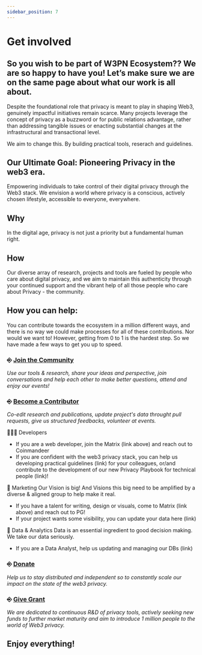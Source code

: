 ```yaml
---
sidebar_position: 7
---
```


# Get involved

## So you wish to be part of W3PN Ecosystem?? We are so happy to have you! Let’s make sure we are on the same page about what our work is all about.

Despite the foundational role that privacy is meant to play in shaping Web3, genuinely impactful initiatives remain scarce. Many projects leverage the concept of privacy as a buzzword or for public relations advantage, rather than addressing tangible issues or enacting substantial changes at the infrastructural and transactional level.

We aim to change this. By building practical tools, reserach and guidelines.

## Our Ultimate Goal: Pioneering Privacy in the web3 era.
Empowering individuals to take control of their digital privacy through the Web3 stack.
We envision a world where privacy is a conscious, actively chosen lifestyle, accessible to everyone, everywhere.

## Why
In the digital age, privacy is not just a priority but a fundamental human right.

## How
Our diverse array of research, projects and tools are fueled by people who care about digital privacy, and we aim to maintain this authenticity through your continued support and the vibrant help of all those people who care about Privacy - the community.

## How you can help:
You can contribute towards the ecosystem in a million different ways, and there is no way we could make processes for all of these contributions. Nor would we want to! However, getting from 0 to 1 is the hardest step. So we have made a few ways to get you up to speed.

### ⎆ [Join the Community](https://signal.group/#CjQKIH-1ZYEGp50OBvbJRbITIRxDzjH2pSxl7vdkVZs9g5vgEhDAKUlgYdpxpCpTkNVxow4X) 
_Use our tools & research, share your ideas and perspective, join conversations and help each other to make better questions, attend and enjoy our events!_

### ⎆ [Become a Contributor](https://matrix.to/#/#web3privacy:gwei.cz) 
_Co-edit research and publications, update project's data throught pull requests, give us structured feedbacks, volunteer at events._

👨🏻‍💻 Developers
- If you are a web developer, join the Matrix (link above) and reach out to Coinmandeer
- If you are confident with the web3 privacy stack, you can help us developing practical guidelines (link) for your colleagues, or/and contribute to the development of our new Privacy Playbook for technical people (link)!

🫡 Marketing
Our Vision is big! And Visions this big need to be amplified by a diverse & aligned group to help make it real.
- If you have a talent for writing, design or visuals, come to Matrix (link above) and reach out to PG!
- If your project wants some visibility, you can update your data here (link)

💾 Data & Analytics
Data is an essential ingredient to good decision making. We take our data seriously.
- If you are a Data Analyst, help us updating and managing our DBs (link)

### ⎆ [Donate](https://docs.web3privacy.info/donate) 
_Help us to stay distributed and independent so to constantly scale our impact on the state of the web3 privacy._

### ⎆ [Give Grant](https://github.com/web3privacy/grants/tree/main)
_We are dedicated to continuous R&D of privacy tools, actively seeking new funds to further market maturity and aim to introduce 1 million people to the world of Web3 privacy._


## Enjoy everything!
